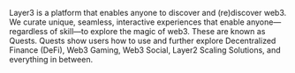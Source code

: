 Layer3 is a platform that enables anyone to discover and (re)discover web3.
We curate unique, seamless, interactive experiences that enable anyone—regardless of skill—to explore the magic of web3. These are known as Quests. 
Quests show users how to use and further explore Decentralized Finance (DeFi), Web3 Gaming, Web3 Social, Layer2 Scaling Solutions, and everything in between. 